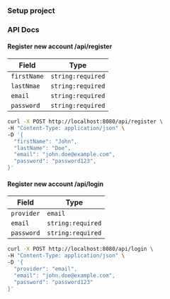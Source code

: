 ### Setup project

### API Docs

#### Register new account /api/register
<table>
  <thead>
    <tr>
      <th>Field</th>
      <th>Type</th>
    </tr>
  </thead>
  <tbody>
    <tr>
      <td>
        <code>firstName</code>
      </td>
      <td>
        <code>string:required</code>
      </td>
    </tr>
    <tr>
      <td>
        <code>lastNmae</code>
      </td>
      <td>
        <code>string:required</code>
      </td>
    </tr>
    <tr>
      <td>
        <code>email</code>
      </td>
      <td>
        <code>string:required</code>
      </td>
    </tr>
    <tr>
      <td>
        <code>password</code>
      </td>
      <td>
        <code>string:required</code>
      </td>
    </tr>
  </tbody>
</table>

```sh
curl -X POST http://localhost:8080/api/register \
-H "Content-Type: application/json" \
-D '{
  "firstName": "John",
  "lastName": "Doe",
  "email": "john.doe@example.com",
  "password": "password123",
}'
```

#### Register new account /api/login
<table>
  <thead>
    <tr>
      <th>Field</th>
      <th>Type</th>
    </tr>
  </thead>
  <tbody>
    <tr>
      <td>
        <code>provider</code>
      </td>
      <td>
        <code>email</code>
      </td>
    </tr>
    <tr>
    <tr>
      <td>
        <code>email</code>
      </td>
      <td>
        <code>string:required</code>
      </td>
    </tr>
    <tr>
      <td>
        <code>password</code>
      </td>
      <td>
        <code>string:required</code>
      </td>
    </tr>
  </tbody>
</table>

```sh
curl -X POST http://localhost:8080/api/login \
-H "Content-Type: application/json" \
-D '{
  "provider": "email",
  "email": "john.doe@example.com",
  "password": "password123"
}'
```
